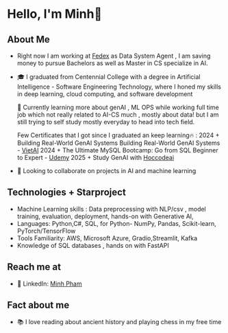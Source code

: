 
# Hello, I'm Minh👋

## About Me
- Right now I am working at  [Fedex](https://www.fedex.com/en-ca/home.html) as Data System Agent , I am saving money to pursue Bachelors as well as Master in CS specialize in AI.

- 🎓 I  graduated from Centennial College with a degree in Artificial Intelligence - Software Engineering Technology, where I honed my skills in deep learning, cloud computing, and software development

  🌱 Currently learning more about genAI , ML OPS while working full time job which not really related to AI-CS much , mostly about data! but I am still trying to self study mostly everyday to head into tech field.
  
  Few Certificates that I got since I graduated an keep learning🔥 : 
    2024  +  Building Real-World GenAI Systems Building Real-World GenAI Systems - [VietAI](https://www.linkedin.com/company/vietai/posts/?feedView=all)
    2024  +  The Ultimate MySQL Bootcamp: Go from SQL Beginner to Expert - [Udemy](https://www.udemy.com/course/the-ultimate-mysql-bootcamp-go-from-sql-beginner-to-expert/learn/lecture/34483694?start=0#overview)
    2025  +  Study GenAI with [Hoccodeai](https://www.linkedin.com/company/hoccodeai/about/)
       
  
- 👯 Looking to collaborate on projects in AI and machine learning


## Technologies + Starproject

- Machine Learning skills : Data preprocessing with NLP/csv , model training, evaluation, deployment, hands-on with Generative AI, 
- Languages: Python,C#, SQL,
      for Python-  NumPy, Pandas, Scikit-learn, PyTorch/TensorFlow          
- Tools Familiarity: AWS, Microsoft Azure, Gradio,Streamlit, Kafka
- Knowledge of SQL databases , hands on with FastAPI

## Reach me at 
- 🔗 LinkedIn: [Minh Pham](https://linkedin.com/in/minh-pham-3a5537203/)

## Fact about me 

- 📚 I love reading about ancient history and playing chess in my free time
  




